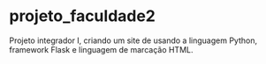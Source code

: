 # projeto_faculdade2
Projeto integrador I, criando um site de usando a linguagem Python, framework Flask e linguagem de marcação HTML.
